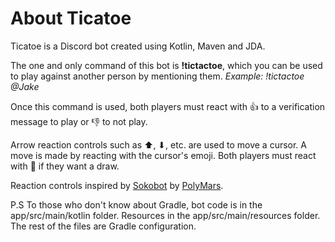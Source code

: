 # About Ticatoe

Ticatoe is a Discord bot created using Kotlin, Maven and JDA.

The one and only command of this bot is **!tictactoe**, which you can be used to play against another person by mentioning them.
*Example: !tictactoe @Jake*

Once this command is used, both players must react with 👍 to a verification message to play or 👎 to not play.

Arrow reaction controls such as ⬆, ⬇, etc. are used to move a cursor. A move is made by reacting with the cursor's emoji. Both players must react with 🤝 if they want a draw.

Reaction controls inspired by [Sokobot](https://github.com/PolyMarsDev/Sokobot) by [PolyMars](https://github.com/PolyMarsDev).

P.S To those who don't know about Gradle, bot code is in the app/src/main/kotlin folder. Resources in the app/src/main/resources folder. The rest of the files are Gradle configuration.
